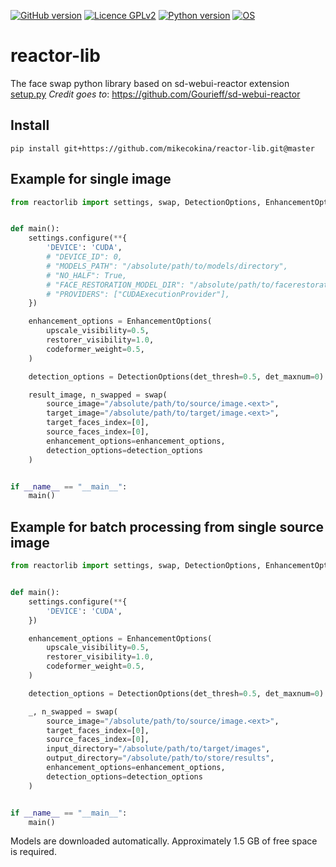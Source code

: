 [![GitHub version](https://img.shields.io/badge/version-0.1.dev0-yellow.svg)](https://github.com/mikecokina/reactor-lib)
[![Licence GPLv2](https://img.shields.io/badge/license-GNU/GPLv3-blue.svg)](https://www.gnu.org/licenses/gpl-3.0.html)
[![Python version](https://img.shields.io/badge/python-3.10|3.11-orange.svg)](https://www.python.org/doc/versions/)
[![OS](https://img.shields.io/badge/os-Linux-magenta.svg)](https://www.gnu.org/gnu/linux-and-gnu.html)


# reactor-lib

The face swap python library based on sd-webui-reactor extension 
[setup.py](setup.py)
*Credit goes to*: https://github.com/Gourieff/sd-webui-reactor

## Install

`pip install git+https://github.com/mikecokina/reactor-lib.git@master`


## Example for single image

```python
from reactorlib import settings, swap, DetectionOptions, EnhancementOptions


def main():
    settings.configure(**{
        'DEVICE': 'CUDA',
        # "DEVICE_ID": 0,
        # "MODELS_PATH": "/absolute/path/to/models/directory",
        # "NO_HALF": True,
        # "FACE_RESTORATION_MODEL_DIR": "/absolute/path/to/facerestoration/model/directory",
        # "PROVIDERS": ["CUDAExecutionProvider"],
    })

    enhancement_options = EnhancementOptions(
        upscale_visibility=0.5,
        restorer_visibility=1.0,
        codeformer_weight=0.5,
    )

    detection_options = DetectionOptions(det_thresh=0.5, det_maxnum=0)

    result_image, n_swapped = swap(
        source_image="/absolute/path/to/source/image.<ext>",
        target_image="/absolute/path/to/target/image.<ext>",
        target_faces_index=[0],
        source_faces_index=[0],
        enhancement_options=enhancement_options,
        detection_options=detection_options
    )


if __name__ == "__main__":
    main()
```


## Example for batch processing from single source image

```python
from reactorlib import settings, swap, DetectionOptions, EnhancementOptions


def main():
    settings.configure(**{
        'DEVICE': 'CUDA',
    })

    enhancement_options = EnhancementOptions(
        upscale_visibility=0.5,
        restorer_visibility=1.0,
        codeformer_weight=0.5,
    )

    detection_options = DetectionOptions(det_thresh=0.5, det_maxnum=0)

    _, n_swapped = swap(
        source_image="/absolute/path/to/source/image.<ext>",
        target_faces_index=[0],
        source_faces_index=[0],
        input_directory="/absolute/path/to/target/images",
        output_directory="/absolute/path/to/store/results",
        enhancement_options=enhancement_options,
        detection_options=detection_options
    )


if __name__ == "__main__":
    main()
```

Models are downloaded automatically. Approximately 1.5 GB of free space is required.